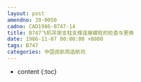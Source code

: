 ```yaml
---
layout: post
amendno: 39-0050
cadno: CAD1986-B747-14
title: B747飞机吊架支柱支撑连接螺栓的检查与更换
date: 1986-11-07 00:00:00 +0800
tags: B747
categories: 中国民航局适航司
---
```


* content
{:toc}


